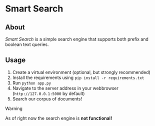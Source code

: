 # Smart Search
## About
*Smart Search* is a simple search engine that supports both prefix and boolean text queries.

## Usage
1. Create a virtual environment (optional, but strongly recommended)
2. Install the requirements using `pip install -r requirements.txt`
3. Run `python app.py`
4. Navigate to the server address in your webbrowser (`http://127.0.0.1:5000` by default)
5. Search our corpus of documents!

> [!WARNING]
> As of right now the search engine is **not functional!**
